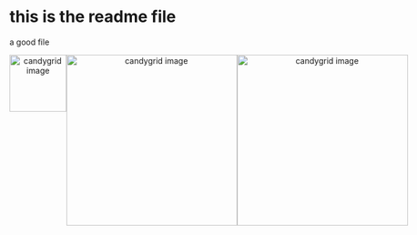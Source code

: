 # this is the readme file
a good file



<div align="center">
  <div style="display: flex;" "padding-inline: 5%;">
    <img width="100" alt="candygrid image" src="https://user-images.githubusercontent.com/46717848/163416938-9a6f9f31-bb3e-451f-a9f7-cd9570168af6.png">
    <img width="300" alt="candygrid image" src="https://user-images.githubusercontent.com/46717848/163417608-e4840ae0-fbb2-4913-b957-76eecb76c517.png">
    <img width="300" alt="candygrid image" src="https://user-images.githubusercontent.com/46717848/163417615-ed04e85b-4391-4a88-ad4d-8bec94d422b2.png">
  </div>
</div>


